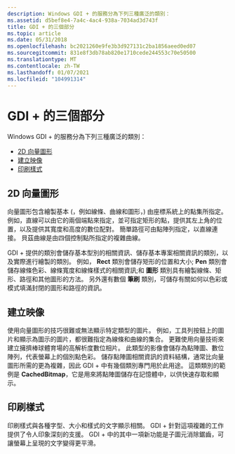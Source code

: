 ```yaml
---
description: Windows GDI + 的服務分為下列三種廣泛的類別：
ms.assetid: d5bef8e4-7a4c-4ac4-938a-7034ad3d743f
title: GDI + 的三個部分
ms.topic: article
ms.date: 05/31/2018
ms.openlocfilehash: bc2021260e9fe3b3d927131c2ba1856aeed0ed07
ms.sourcegitcommit: 831e8f3db78ab820e1710cede244553c70e50500
ms.translationtype: MT
ms.contentlocale: zh-TW
ms.lasthandoff: 01/07/2021
ms.locfileid: "104991314"
---
```

# <a name="the-three-parts-of-gdi"></a>GDI + 的三個部分

Windows GDI + 的服務分為下列三種廣泛的類別：

-   [2D 向量圖形](#2-d-vector-graphics)
-   [建立映像](#imaging)
-   [印刷樣式](#typography)

## <a name="2-d-vector-graphics"></a>2D 向量圖形

向量圖形包含繪製基本 (，例如線條、曲線和圖形，) 由座標系統上的點集所指定。 例如，直線可以由它的兩個端點來指定，並可指定矩形的點，提供其左上角的位置，以及提供其寬度和高度的數位配對。 簡單路徑可由點陣列指定，以直線連接。 貝茲曲線是由四個控制點所指定的複雜曲線。

GDI + 提供的類別會儲存基本型別的相關資訊、儲存基本專案相關資訊的類別，以及實際進行繪製的類別。 例如， **Rect** 類別會儲存矩形的位置和大小; **Pen** 類別會儲存線條色彩、線條寬度和線條樣式的相關資訊;和 **圖形** 類別具有繪製線條、矩形、路徑和其他圖形的方法。 另外還有數個 **筆刷** 類別，可儲存有關如何以色彩或模式填滿封閉的圖形和路徑的資訊。

## <a name="imaging"></a>建立映像

使用向量圖形的技巧很難或無法顯示特定類型的圖片。 例如，工具列按鈕上的圖片和顯示為圖示的圖片，都很難指定為線條和曲線的集合。 更難使用向量技術來建立擁擠棒球體育場的高解析度數位相片。 此類型的影像會儲存為點陣圖、數位陣列，代表螢幕上的個別點色彩。 儲存點陣圖相關資訊的資料結構，通常比向量圖形所需的更為複雜，因此 GDI + 中有幾個類別專門用於此用途。 這類類別的範例是 **CachedBitmap**，它是用來將點陣圖儲存在記憶體中，以供快速存取和顯示。

## <a name="typography"></a>印刷樣式

印刷樣式與各種字型、大小和樣式的文字顯示相關。 GDI + 針對這項複雜的工作提供了令人印象深刻的支援。 GDI + 中的其中一項新功能是子圖元消除鋸齒，可讓螢幕上呈現的文字變得更平滑。

 

 



